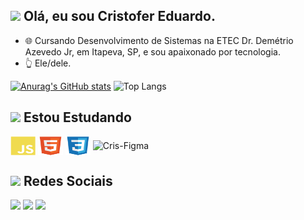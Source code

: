 ## <img src="https://slackmojis.com/emojis/31011-meow_bongo-keyboard/download" width="30"/> Olá, eu sou Cristofer Eduardo.

- 🌐 Cursando Desenvolvimento de Sistemas na ETEC Dr. Demétrio Azevedo Jr, em Itapeva, SP, e sou apaixonado por tecnologia. 
- 👆 Ele/dele.

[![Anurag's GitHub stats](https://github-readme-stats.vercel.app/api?username=letCristoferAlves&show_icons=true&theme=date_night)](https://github.com/letCristoferAlves/github-readme-stats)
![Top Langs](https://github-readme-stats.vercel.app/api/top-langs/?username=letCristoferAlves1&layout=compact&theme=date_night)
## <img src="https://slackmojis.com/emojis/10521-meow_code/download" width="30"/> Estou Estudando 
<div style="display: inline_block">
  <a href="https://g.co/kgs/qgv5XEf"><img align="center" alt="Cris-Js" height="30" width="40" src="https://raw.githubusercontent.com/devicons/devicon/master/icons/javascript/javascript-plain.svg"></a>
  <img align="center" alt="Cris-HTML" height="30" width="40" src="https://raw.githubusercontent.com/devicons/devicon/master/icons/html5/html5-original.svg">
  <img align="center" alt="Cris-CSS" height="30" width="40" src="https://raw.githubusercontent.com/devicons/devicon/master/icons/css3/css3-original.svg">
  <img align="center" alt="Cris-Figma" height="30" width="40" src="https://cdn.jsdelivr.net/gh/devicons/devicon@latest/icons/figma/figma-original.svg" />          
</div>

## <img src="https://slackmojis.com/emojis/47414-meow_li_detective/download" width="30"/> Redes Sociais 
<div> 
  <a href="https://www.instagram.com/cris0_0edu?igsh=eTdlcmZ6enBvaW9y" target="_blank"><img src="https://img.shields.io/badge/-Instagram-%23E4405F?style=for-the-badge&logo=instagram&logoColor=white" target="_blank"></a>
  <a href ="mailto:ecristofer196@gmail.com"><img src="https://img.shields.io/badge/-Gmail-%23333?style=for-the-badge&logo=gmail&logoColor=white" target="_blank"></a>
  <a href="https://www.linkedin.com/in/cristofer-almeida-7a8609321?utm_source=share&utm_campaign=share_via&utm_content=profile&utm_medium=android_app" target="_blank"><img src="https://img.shields.io/badge/-LinkedIn-%230077B5?style=for-the-badge&logo=linkedin&logoColor=white" target="_blank"></a> 
</div>
